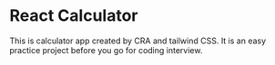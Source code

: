 # React Calculator

This is calculator app created by CRA and tailwind CSS.
It is an easy practice project before you go for coding interview.
